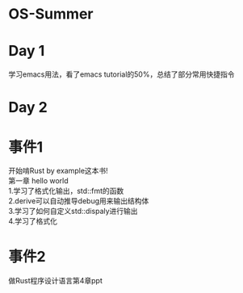 # OS-Summer

# Day 1
学习emacs用法，看了emacs tutorial的50%，总结了部分常用快捷指令

# Day 2
# 事件1
  开始啃Rust by example这本书!  
  第一章 hello world  
       1.学习了格式化输出，std::fmt的函数  
       2.derive可以自动推导debug用来输出结构体  
       3.学习了如何自定义std::dispaly进行输出  
       4.学习了格式化  
# 事件2
  做Rust程序设计语言第4章ppt


